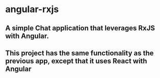 # angular-rxjs
A simple Chat application that leverages RxJS with Angular.  
---  

## This project has the same functionality as the previous app, except that it uses React with Angular
